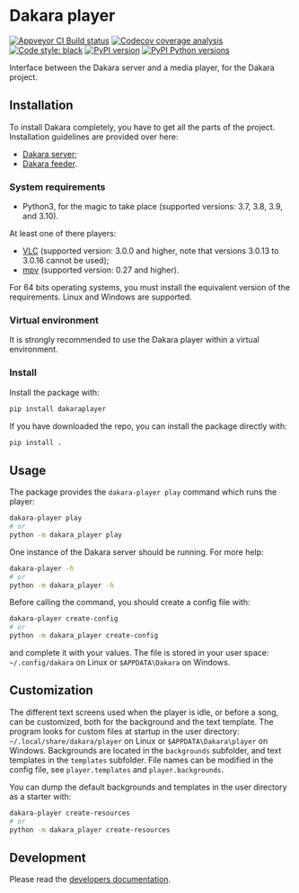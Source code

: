 # Dakara player

<!-- Badges are displayed for the develop branch -->
[![Appveyor CI Build status](https://ci.appveyor.com/api/projects/status/seo2wb9u01ga9vpd/branch/develop?svg=true)](https://ci.appveyor.com/project/neraste/dakara-player/branch/develop)
[![Codecov coverage analysis](https://codecov.io/gh/DakaraProject/dakara-player/branch/develop/graph/badge.svg)](https://codecov.io/gh/DakaraProject/dakara-player)
[![Code style: black](https://img.shields.io/badge/code%20style-black-000000.svg)](https://github.com/ambv/black)
[![PyPI version](https://badge.fury.io/py/dakaraplayer.svg)](https://pypi.python.org/pypi/dakaraplayer/)
[![PyPI Python versions](https://img.shields.io/pypi/pyversions/dakaraplayer.svg)](https://pypi.python.org/pypi/dakaraplayer/)

Interface between the Dakara server and a media player, for the Dakara project.

## Installation

To install Dakara completely, you have to get all the parts of the project.
Installation guidelines are provided over here:

* [Dakara server](https://github.com/DakaraProject/dakara-server/);
* [Dakara feeder](https:://github.com/DakaraProject/dakara-feeder).

### System requirements

* Python3, for the magic to take place (supported versions: 3.7, 3.8, 3.9, and 3.10).

At least one of there players:

* [VLC](https://www.videolan.org/vlc/) (supported version: 3.0.0 and higher, note that versions 3.0.13 to 3.0.16 cannot be used);
* [mpv](https://mpv.io/) (supported version: 0.27 and higher).

For 64 bits operating systems, you must install the equivalent version of the requirements.
Linux and Windows are supported.

### Virtual environment

It is strongly recommended to use the Dakara player within a virtual environment.

### Install

Install the package with:

```sh
pip install dakaraplayer
```

If you have downloaded the repo, you can install the package directly with:

```sh
pip install .
```

## Usage

The package provides the `dakara-player play` command which runs the player:

```sh
dakara-player play
# or
python -m dakara_player play
```

One instance of the Dakara server should be running. For more help:

```sh
dakara-player -h
# or
python -m dakara_player -h
```

Before calling the command, you should create a config file with:

```sh
dakara-player create-config
# or
python -m dakara_player create-config
```

and complete it with your values. The file is stored in your user space: `~/.config/dakara` on Linux or `$APPDATA\Dakara` on Windows.

## Customization

The different text screens used when the player is idle, or before a song, can be customized, both for the background and the text template.
The program looks for custom files at startup in the user directory: `~/.local/share/dakara/player` on Linux or `$APPDATA\Dakara\player` on Windows.
Backgrounds are located in the `backgrounds` subfolder, and text templates in the `templates` subfolder.
File names can be modified in the config file, see `player.templates` and `player.backgrounds`.

You can dump the default backgrounds and templates in the user directory as a starter with:

```sh
dakara-player create-resources
# or
python -m dakara_player create-resources
```

## Development

Please read the [developers documentation](CONTRIBUTING.md).
